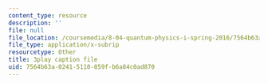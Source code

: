 ```yaml
---
content_type: resource
description: ''
file: null
file_location: /coursemedia/8-04-quantum-physics-i-spring-2016/7564b63a02415110859fb6a84c0ad870_8Dxo4LPK_9w.vtt
file_type: application/x-subrip
resourcetype: Other
title: 3play caption file
uid: 7564b63a-0241-5110-859f-b6a84c0ad870
---
```

